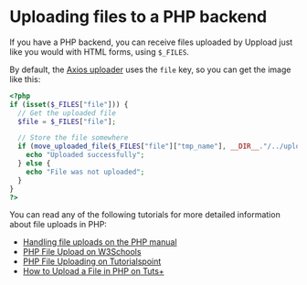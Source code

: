 # Uploading files to a PHP backend

If you have a PHP backend, you can receive files uploaded by Uppload just like you would with HTML forms, using `$_FILES`.

By default, the [Axios uploader](/uploaders/axios) uses the `file` key, so you can get the image like this:

```php
<?php
if (isset($_FILES["file"])) {
  // Get the uploaded file
  $file = $_FILES["file"];

  // Store the file somewhere
  if (move_uploaded_file($_FILES["file"]["tmp_name"], __DIR__."/../uploads/". $_FILES["file"]["name"])) {
    echo "Uploaded successfully";
  } else {
    echo "File was not uploaded";
  }
}
?>
```

You can read any of the following tutorials for more detailed information about file uploads in PHP:

- [Handling file uploads on the PHP manual](https://www.php.net/manual/en/features.file-upload.php)
- [PHP File Upload on W3Schools](https://www.w3schools.com/php/php_file_upload.asp)
- [PHP File Uploading on Tutorialspoint](https://www.tutorialspoint.com/php/php_file_uploading.htm)
- [How to Upload a File in PHP on Tuts+](https://code.tutsplus.com/tutorials/how-to-upload-a-file-in-php-with-example--cms-31763)
